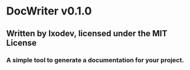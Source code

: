 # DocWriter v0.1.0

## Written by Ixodev, licensed under the MIT License
### A simple tool to generate a documentation for your project.
